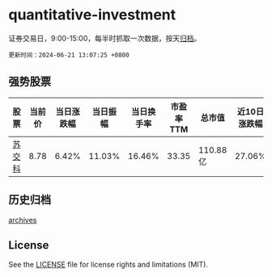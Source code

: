 # quantitative-investment

证券交易日，9:00-15:00，每半时抓取一次数据，按天[归档](archives)。

`更新时间：2024-06-21 13:07:25 +0800`

## 强势股票

|股票|当前价|当日涨跌幅|当日振幅|当日换手率|市盈率TTM|总市值|近10日涨跌幅|
|----|----|----|----|----|----|----|----|
|[苏交科](https://xueqiu.com/S/SZ300284)|8.78|6.42%|11.03%|16.46%|33.35|110.88亿|27.06%|

## 历史归档

[archives](archives)

## License

See the [LICENSE](LICENSE) file for license rights and limitations (MIT).